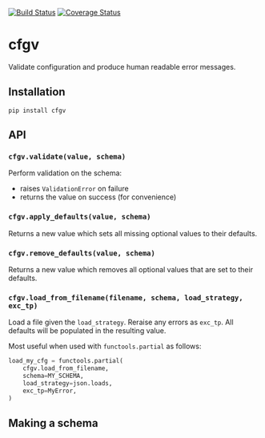[![Build Status](https://travis-ci.org/asottile/cfgv.svg?branch=master)](https://travis-ci.org/asottile/cfgv)
[![Coverage Status](https://coveralls.io/repos/github/asottile/cfgv/badge.svg?branch=master)](https://coveralls.io/github/asottile/cfgv?branch=master)

cfgv
====

Validate configuration and produce human readable error messages.

## Installation

`pip install cfgv`

## API

### `cfgv.validate(value, schema)`

Perform validation on the schema:
- raises `ValidationError` on failure
- returns the value on success (for convenience)

### `cfgv.apply_defaults(value, schema)`

Returns a new value which sets all missing optional values to their defaults.

### `cfgv.remove_defaults(value, schema)`

Returns a new value which removes all optional values that are set to their
defaults.

### `cfgv.load_from_filename(filename, schema, load_strategy, exc_tp)`

Load a file given the `load_strategy`.  Reraise any errors as `exc_tp`.  All
defaults will be populated in the resulting value.

Most useful when used with `functools.partial` as follows:

```python
load_my_cfg = functools.partial(
    cfgv.load_from_filename,
    schema=MY_SCHEMA,
    load_strategy=json.loads,
    exc_tp=MyError,
)
```

## Making a schema
